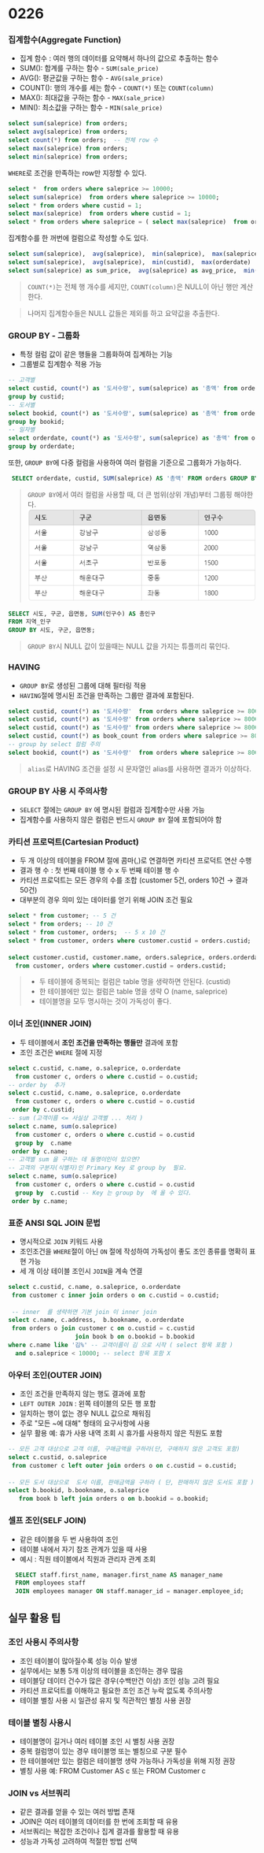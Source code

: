 # 0226
### 집계함수(Aggregate Function)
* 집계 함수 : 여러 행의 데이터를 요약해서 하나의 값으로 추출하는 함수
* SUM(): 합계를 구하는 함수 - `SUM(sale_price)`
* AVG(): 평균값을 구하는 함수 - `AVG(sale_price)`
* COUNT(): 행의 개수를 세는 함수 - `COUNT(*)` 또는 `COUNT(column)`
* MAX(): 최대값을 구하는 함수 - `MAX(sale_price)`
* MIN(): 최소값을 구하는 함수 - `MIN(sale_price)`
```sql
select sum(saleprice) from orders;
select avg(saleprice) from orders;
select count(*) from orders;  -- 전체 row 수
select max(saleprice) from orders;
select min(saleprice) from orders;
```

`WHERE`로 조건을 만족하는 row만 지정할 수 있다.
```sql
select *  from orders where saleprice >= 10000;
select sum(saleprice)  from orders where saleprice >= 10000;
select * from orders where custid = 1;
select max(saleprice)  from orders where custid = 1;
select * from orders where saleprice = ( select max(saleprice)  from orders where custid = 1 );
```

집계함수를 한 꺼번에 컬럼으로 작성할 수도 있다.
```sql
select sum(saleprice),  avg(saleprice),  min(saleprice),  max(saleprice)  from orders;
select sum(saleprice),  avg(saleprice),  min(custid),  max(orderdate)  from orders;
select sum(saleprice) as sum_price,  avg(saleprice) as avg_price,  min(saleprice),  max(saleprice)  from orders; -- alias
```
> `COUNT(*)`는 전체 행 개수를 세지만, `COUNT(column)`은 NULL이 아닌 행만 계산한다.

> 나머지 집계함수들은 NULL 값들은 제외를 하고 요약값을 추출한다.

### GROUP BY - 그룹화
* 특정 컬럼 값이 같은 행들을 그룹화하여 집계하는 기능
* 그룹별로 집계함수 적용 가능
```sql
-- 고객별
select custid, count(*) as '도서수량', sum(saleprice) as '총액' from orders 
group by custid;
-- 도서별  
select bookid, count(*) as '도서수량', sum(saleprice) as '총액' from orders 
group by bookid;  
-- 일자별  
select orderdate, count(*) as '도서수량', sum(saleprice) as '총액' from orders 
group by orderdate; 
```

또한, `GROUP BY`에 다중 컬럼을 사용하여 여러 컬럼을 기준으로 그룹화가 가능하다.
```sql
 SELECT orderdate, custid, SUM(saleprice) AS '총액' FROM orders GROUP BY orderdate, custid;
```
> `GROUP BY`에서 여러 컬럼을 사용할 때, 더 큰 범위(상위 개념)부터 그룹핑 해야한다.<br>![image](multiple_groupby_ex.png)
```sql
SELECT 시도, 구군, 읍면동, SUM(인구수) AS 총인구
FROM 지역_인구
GROUP BY 시도, 구군, 읍면동;
```

> `GROUP BY`시 NULL 값이 있을때는 NULL 값을 가지는 튜플끼리 묶인다.

### HAVING 
* `GROUP BY`로 생성된 그룹에 대해 필터링 적용
* `HAVING`절에 명시된 조건을 만족하는 그룹만 결과에 포함된다.
```sql
select custid, count(*) as '도서수량'  from orders where saleprice >= 8000 group by custid having count(*) >= 2; -- 집계 결과
select custid, count(*) as '도서수량' from orders where saleprice >= 8000 group by custid having custid >= 2; -- group by  항목
select custid, count(*) as '도서수량' from orders where saleprice >= 8000 group by custid having '도서수량' >= 2; --  집계 결과 문자열 alias 오류 X, 결과 X
select custid, count(*) as book_count from orders where saleprice >= 8000 group by custid having book_count >= 2; --  집계 결과 문자열 아닌 alias 오류 X, 결과 O
-- group by select 컬럼 주의
select bookid, count(*) as '도서수량'  from orders where saleprice >= 8000 group by custid having count(*) >= 2; -- group by 항목이 아닌 항목을 select 에 사용 
```
> `alias`로 HAVING 조건을 설정 시 문자열인 alias를 사용하면 결과가 이상하다.

### GROUP BY 사용 시 주의사항
* `SELECT` 절에는 `GROUP BY` 에 명시된 컬럼과 집계함수만 사용 가능
* 집계함수를 사용하지 않은 컬럼은 반드시 `GROUP BY` 절에 포함되어야 함

### 카티션 프로덕트(Cartesian Product)
* 두 개 이상의 테이블을 FROM 절에 콤마(,)로 연결하면 카티션 프로덕트 연산 수행
* 결과 행 수 : 첫 번째 테이블 행 수 x 두 번째 테이블 행 수
* 카티션 프로덕트는 모든 경우의 수를 조합 (customer 5건, orders 10건 → 결과 50건)
* 대부분의 경우 의미 있는 데이터를 얻기 위해 JOIN 조건 필요
```sql
select * from customer; -- 5 건
select * from orders; -- 10 건
select * from customer, orders;  -- 5 x 10 건
select * from customer, orders where customer.custid = orders.custid;  -- 위 카디젼프로덕트로부터 10 건 추출

select customer.custid, customer.name, orders.saleprice, orders.orderdate -- 원하는 테이블의 컬럼을 선택
  from customer, orders where customer.custid = orders.custid;   
```
> * 두 테이블에 중복되는 컬럼은 table 명을 생략하면 안된다. (custid)
> * 한 테이블에만 있는 컬럼은 table 명을 생략 O (name, saleprice)
> * 테이블명을 모두 명시하는 것이 가독성이 좋다.

### 이너 조인(INNER JOIN)
* 두 테이블에서 **조인 조건을 만족하는 행들만** 결과에 포함
* 조인 조건은 `WHERE` 절에 지정
```sql
select c.custid, c.name, o.saleprice, o.orderdate
  from customer c, orders o where c.custid = o.custid;  
-- order by  추가  
select c.custid, c.name, o.saleprice, o.orderdate
  from customer c, orders o where c.custid = o.custid
 order by c.custid;
-- sum (고객이름 <= 사실상 고객별 ... 처리 )
select c.name, sum(o.saleprice)
  from customer c, orders o where c.custid = o.custid
  group by  c.name
 order by c.name; 
-- 고객별 sum 을 구하는 데 동명이인이 있으면?
-- 고객의 구분자(식별자)인 Primary Key 로 group by  필요. 
select c.name, sum(o.saleprice)
  from customer c, orders o where c.custid = o.custid
  group by  c.custid -- Key 는 group by  에 올 수 있다.
 order by c.name;  
 ```

 ### 표준 ANSI SQL JOIN 문법
 * 명시적으로 `JOIN` 키워드 사용
 * 조인조건을 `WHERE`절이 아닌 `ON` 절에 작성하여 가독성이 좋도 조인 종류를 명확히 표현 가능
 * 세 개 이상 테이블 조인시 `JOIN`을 계속 연결
 ```sql
 select c.custid, c.name, o.saleprice, o.orderdate
  from customer c inner join orders o on c.custid = o.custid;

  -- inner  를 생략하면 기본 join 이 inner join
select c.name, c.address,  b.bookname, o.orderdate
  from orders o join customer c on o.custid = c.custid
                    join book b on o.bookid = b.bookid
where c.name like '김%' -- 고객이름이 김 으로 시작 ( select 항목 포함 )
   and o.saleprice < 10000; -- select 항목 포함 X
```

### 아우터 조인(OUTER JOIN)
* 조인 조건을 만족하지 않는 행도 결과에 포함
* `LEFT OUTER JOIN` : 왼쪽 테이블의 모든 행 포함
* 일치하는 행이 없는 경우 NULL 값으로 채워짐
* 주로 "모든 ~에 대해" 형태의 요구사항에 사용
* 실무 활용 예: 휴가 사용 내역 조회 시 휴가를 사용하지 않은 직원도 포함

```sql
-- 모든 고객 대상으로 고객 이름, 구매금액을 구하라(단, 구매하지 않은 고객도 포함)
select c.custid, o.saleprice
 from customer c left outer join orders o on c.custid = o.custid;

-- 모든 도서 대상으로  도서 이름, 판매금액을 구하라 ( 단, 판매하지 않은 도서도 포함 )   
select b.bookid, b.bookname, o.saleprice
   from book b left join orders o on b.bookid = o.bookid;
```

### 셀프 조인(SELF JOIN)
* 같은 테이블을 두 번 사용하여 조인
* 테이블 내에서 자기 참조 관계가 있을 때 사용
* 예시 : 직원 테이블에서 직원과 관리자 관계 조회
```sql
  SELECT staff.first_name, manager.first_name AS manager_name
  FROM employees staff
  JOIN employees manager ON staff.manager_id = manager.employee_id;
```

## 실무 활용 팁
### 조인 사용시 주의사항
* 조인 테이블이 많아질수록 성능 이슈 발생
* 실무에서는 보통 5개 이상의 테이블을 조인하는 경우 많음
* 테이블당 데이터 건수가 많은 경우(수백만건 이상) 조인 성능 고려 필요
* 카티션 프로덕트를 이해하고 필요한 조인 조건 누락 없도록 주의사항
* 테이블 별칭 사용 시 일관성 유지 및 직관적인 별칭 사용 권장

### 테이블 별칭 사용시
* 테이블명이 길거나 여러 테이블 조인 시 별칭 사용 권장
* 중복 컬럼명이 있는 경우 테이블명 또는 별칭으로 구분 필수
* 한 테이블에만 있는 컬럼은 테이블명 생략 가능하나 가독성을 위해 지정 권장
* 별칭 사용 예: FROM Customer AS c 또는 FROM Customer c

### JOIN vs 서브쿼리
* 같은 결과를 얻을 수 있는 여러 방법 존재
* JOIN은 여러 테이블의 데이터를 한 번에 조회할 때 유용
* 서브쿼리는 복잡한 조건이나 집계 결과를 활용할 때 유용
* 성능과 가독성 고려하여 적절한 방법 선택
